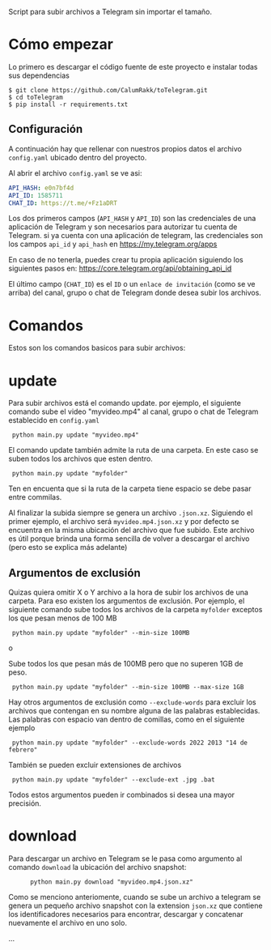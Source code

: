 


Script para subir archivos a Telegram sin importar el tamaño.

# Cómo empezar

Lo primero es descargar el código fuente de este proyecto e instalar todas sus dependencias
```shell
$ git clone https://github.com/CalumRakk/toTelegram.git
$ cd toTelegram
$ pip install -r requirements.txt
```

## Configuración
A continuación hay que rellenar con nuestros propios datos el archivo `config.yaml` ubicado dentro del proyecto.

Al abrir el archivo `config.yaml` se ve asi:
```Yaml
API_HASH: e0n7bf4d
API_ID: 1585711
CHAT_ID: https://t.me/+Fz1aDRT
```
Los dos primeros campos (`API_HASH` y `API_ID`) son las credenciales de una aplicación de Telegram y son necesarios para autorizar tu cuenta de Telegram. si ya cuenta con una aplicación de telegram, las credenciales son los campos `api_id` y `api_hash` en https://my.telegram.org/apps

En caso de no tenerla, puedes crear tu propia aplicación siguiendo los siguientes pasos en: https://core.telegram.org/api/obtaining_api_id

El último campo (`CHAT_ID`) es el `ID` o un `enlace de invitación` (como se ve arriba) del canal, grupo o chat de Telegram donde desea subir los archivos.


# Comandos
Estos son los comandos basicos para subir archivos:

# update
Para subir archivos está el comando update. por ejemplo, el siguiente comando sube el video "myvideo.mp4" al canal, grupo o chat de Telegram establecido en `config.yaml`

     python main.py update "myvideo.mp4"

El comando update también admite la ruta de una carpeta. En este caso se suben todos los archivos que esten dentro.

     python main.py update "myfolder"

Ten en encuenta que si la ruta de la carpeta tiene espacio se debe pasar entre commilas.

Al finalizar la subida siempre se genera un archivo `.json.xz`. Siguiendo el primer ejemplo, el archivo será `myvideo.mp4.json.xz` y por defecto se encuentra en la misma ubicación del archivo que fue subido. Este archivo es útil porque brinda una forma sencilla de volver a descargar el archivo (pero esto se explica más adelante)


## Argumentos de exclusión
Quizas quiera omitir X o Y archivo a la hora de subir los archivos de una carpeta. Para eso existen los argumentos de exclusión. Por ejemplo, el siguiente comando sube todos los archivos de la carpeta `myfolder` exceptos los que pesan menos de 100 MB

     python main.py update "myfolder" --min-size 100MB

o 

Sube todos los que pesan más de 100MB pero que no superen 1GB de peso.

     python main.py update "myfolder" --min-size 100MB --max-size 1GB

Hay otros argumentos de exclusión como `--exclude-words` para excluir los archivos que contengan en su nombre alguna de las palabras establecidas. Las palabras con espacio van dentro de comillas, como en el siguiente ejemplo

     python main.py update "myfolder" --exclude-words 2022 2013 "14 de febrero"

También se pueden excluir extensiones de archivos

     python main.py update "myfolder" --exclude-ext .jpg .bat

Todos estos argumentos pueden ir combinados si desea una mayor precisión.


# download
Para descargar un archivo en Telegram se le pasa como argumento al comando `download` la ubicación del archivo snapshot: 

          python main.py download "myvideo.mp4.json.xz"

Como se menciono anteriomente, cuando se sube un archivo a telegram se genera un pequeño archivo snapshot con la extension `json.xz` que contiene los identificadores necesarios para encontrar, descargar y concatenar nuevamente el archivo en uno solo.

...